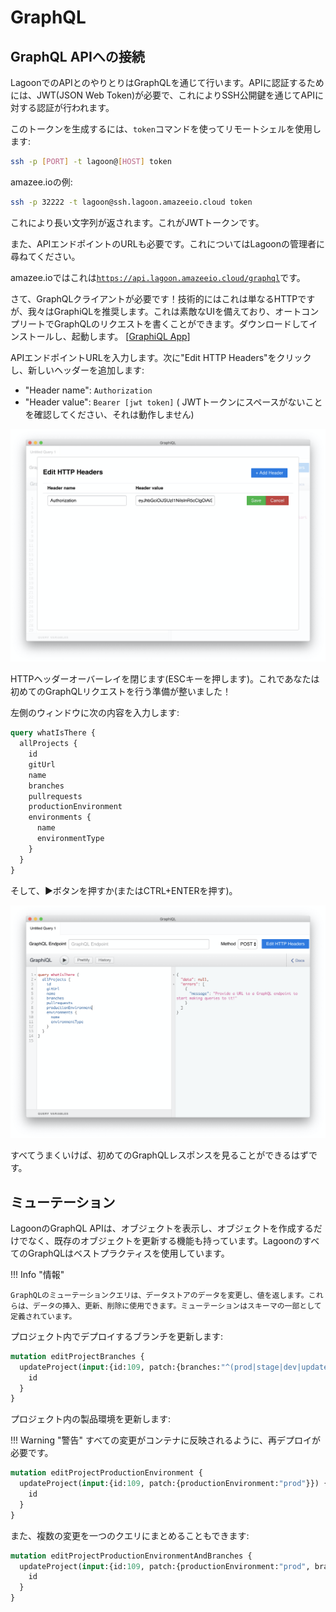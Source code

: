 # GraphQL

## GraphQL APIへの接続

LagoonでのAPIとのやりとりはGraphQLを通じて行います。APIに認証するためには、JWT(JSON Web Token)が必要で、これによりSSH公開鍵を通じてAPIに対する認証が行われます。

このトークンを生成するには、`token`コマンドを使ってリモートシェルを使用します:

```bash title="トークンの取得"
ssh -p [PORT] -t lagoon@[HOST] token
```

amazee.ioの例:

```bash title="amazee.ioトークンの取得"
ssh -p 32222 -t lagoon@ssh.lagoon.amazeeio.cloud token
```

これにより長い文字列が返されます。これがJWTトークンです。

また、APIエンドポイントのURLも必要です。これについてはLagoonの管理者に尋ねてください。
<!-- markdown-link-check-disable-next-line -->
amazee.ioではこれは[`https://api.lagoon.amazeeio.cloud/graphql`](https://api.lagoon.amazeeio.cloud/graphql)です。

さて、GraphQLクライアントが必要です！技術的にはこれは単なるHTTPですが、我々はGraphiQLを推奨します。これは素敵なUIを備えており、オートコンプリートでGraphQLのリクエストを書くことができます。ダウンロードしてインストールし、起動します。 \[[GraphiQL App](https://github.com/skevy/graphiql-app)\]

APIエンドポイントURLを入力します。次に"Edit HTTP Headers"をクリックし、新しいヘッダーを追加します:

* "Header name": `Authorization`
* "Header value": `Bearer [jwt token]` \( JWTトークンにスペースがないことを確認してください、それは動作しません\)

![GraphiQL UIでHTTPヘッダーを編集する。](../images/graphiql-2020-01-29-18-05-54.png)

HTTPヘッダーオーバーレイを閉じます(ESCキーを押します)。これであなたは初めてのGraphQLリクエストを行う準備が整いました！

左側のウィンドウに次の内容を入力します:

```graphql title="すべてのプロジェクトを取得する"
query whatIsThere {
  allProjects {
    id
    gitUrl
    name
    branches
    pullrequests
    productionEnvironment
    environments {
      name
      environmentType
    }
  }
}
```

そして、▶️ボタンを押すか(またはCTRL+ENTERを押す)。

![GraphiQL UIでクエリを入力する。](../images/graphiql-2020-01-29-18-07-28.png)

すべてうまくいけば、初めてのGraphQLレスポンスを見ることができるはずです。

## ミューテーション

LagoonのGraphQL APIは、オブジェクトを表示し、オブジェクトを作成するだけでなく、既存のオブジェクトを更新する機能も持っています。LagoonのすべてのGraphQLはベストプラクティスを使用しています。

!!! Info "情報"

    GraphQLのミューテーションクエリは、データストアのデータを変更し、値を返します。これらは、データの挿入、更新、削除に使用できます。ミューテーションはスキーマの一部として定義されています。

プロジェクト内でデプロイするブランチを更新します:

```graphql title="デプロイブランチを更新"
mutation editProjectBranches {
  updateProject(input:{id:109, patch:{branches:"^(prod|stage|dev|update)$"}}) {
    id
  }
}
```

プロジェクト内の製品環境を更新します:

!!! Warning "警告"
    すべての変更がコンテナに反映されるように、再デプロイが必要です。

```graphql title="製品環境の更新"
mutation editProjectProductionEnvironment {
  updateProject(input:{id:109, patch:{productionEnvironment:"prod"}}) {
    id
  }
}
```

また、複数の変更を一つのクエリにまとめることもできます:

```graphql title="複数の変更"
mutation editProjectProductionEnvironmentAndBranches {
  updateProject(input:{id:109, patch:{productionEnvironment:"prod", branches:"^(prod|stage|dev|update)$"}}) {
    id
  }
}
```
